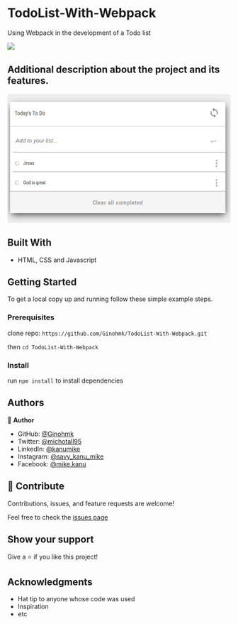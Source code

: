 # TodoList-With-Webpack

Using Webpack in the development of a Todo list

![](https://img.shields.io/badge/Microverse-blueviolet)

Additional description about the project and its features.
-
![Screnshoot](https://github.com/Ginohmk/TodoList-With-Webpack/blob/AddRemoveFeature/src/assets/todoListImage13%2013-33-35.png)

## Built With

- HTML, CSS and Javascript

## Getting Started

To get a local copy up and running follow these simple example steps.

### Prerequisites

clone repo: `https://github.com/Ginohmk/TodoList-With-Webpack.git`

then
`cd TodoList-With-Webpack`

### Install

run `npm install` to install dependencies

## Authors

👤 **Author**

- GitHub: [@Ginohmk](https://github.com/Ginohmk)
- Twitter: [@michotall95](https://www.twitter.com/michotall95)
- LinkedIn: [@kanumike](https://www.linkedin.com/in/kanu-mike-497119211/)
- Instagram: [@savy_kanu_mike](https/instagram.com/savy_kanu_mike)
- Facebook: [@mike.kanu](https://www.facebook.com/mike.kanu)

## 🤝 Contribute

Contributions, issues, and feature requests are welcome!

Feel free to check the [issues page](../../issues/)

## Show your support

Give a ⭐️ if you like this project!

## Acknowledgments

- Hat tip to anyone whose code was used
- Inspiration
- etc
